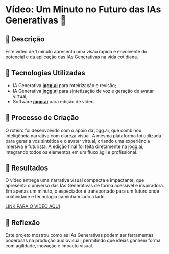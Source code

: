 # Vídeo: Um Minuto no Futuro das IAs Generativas 🎥

## 📒 Descrição
Este vídeo de 1 minuto apresenta uma visão rápida e envolvente do potencial e da aplicação das IAs Generativas na vida cotidiana.

## 🤖 Tecnologias Utilizadas
- IA Generativa **[jogg.ai](https://www.jogg.ai)** para roteirização e revisão;
- IA Generativa **[jogg.ai](https://www.jogg.ai)** para sintetização de voz e geração de avatar virtual;
- Software **[jogg.ai](https://www.jogg.ai)** para edição de vídeo.

## 🧐 Processo de Criação
O roteiro foi desenvolvido com o apoio da jogg.ai, que combinou inteligência narrativa com clareza visual. A mesma plataforma foi utilizada para gerar a voz sintética e o avatar virtual, criando uma experiência imersiva e futurista. A edição final foi feita diretamente na jogg.ai, integrando todos os elementos em um fluxo ágil e profissional.

## 🚀 Resultados
O vídeo entrega uma narrativa visual compacta e impactante, que apresenta o universo das IAs Generativas de forma acessível e inspiradora. Em apenas um minuto, o espectador é transportado para um futuro onde criatividade e tecnologia caminham lado a lado.

[LINK PARA O VÍDEO AQUI](https://www.dropbox.com/scl/fi/2av2xvj95ycg9qya3xjab/Futuro-das-IAs-Generativas-DIO.mp4?rlkey=20im4srssbtorshxdry922cha&st=fbel3zb2&dl=0)

## 💭 Reflexão
Este projeto mostrou como as IAs Generativas podem ser ferramentas poderosas na produção audiovisual, permitindo que ideias ganhem forma com agilidade, inovação e impacto visual.
